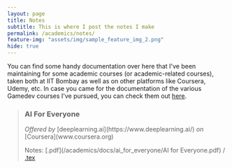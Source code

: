 ```yaml
---
layout: page
title: Notes
subtitle: This is where I post the notes I make
permalink: /academics/notes/
feature-img: "assets/img/sample_feature_img_2.png"
hide: true
---
```


You can find some handy documentation over here that I've been maintaining for some academic courses (or academic-related courses), taken both at IIT Bombay as well as on other platforms like Coursera, Udemy, etc. In case you came for the documentation of the various Gamedev courses I've pursued, you can check them out [here](/gamedev/courses/).

> <h3>AI For Everyone</h3>
> <i>Offered by</i> [deeplearning.ai](https://www.deeplearning.ai/) <i>on</i> [Coursera](www.coursera.org)
>
> Notes: [.pdf](/academics/docs/ai_for_everyone/AI for Everyone.pdf) / [.tex](https://github.com/omprabhu31/omprabhu31.github.io/blob/master/academics/docs/ai_for_everyone/AI%20for%20Everyone.tex)